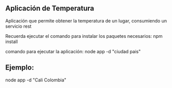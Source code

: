 ## Aplicación de Temperatura 


Aplicación que permite obtener la temperatura de un lugar, consumiendo un servicio rest

Recuerda ejecutar el comando para instalar los paquetes necesarios: npm install

comando para ejecutar la aplicación: node app -d "ciudad pais"

## Ejemplo:

node app -d "Cali Colombia"
